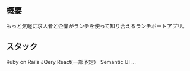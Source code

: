 ## 概要

もっと気軽に求人者と企業がランチを使って知り合えるランチポートアプリ。

## スタック

Ruby on Rails
JQery
React(一部予定）
Semantic UI ...
